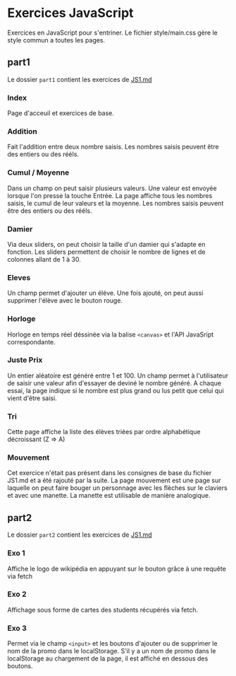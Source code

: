 # Exercices JavaScript

Exercices en JavaScript pour s'entriner.
Le fichier style/main.css gère le style commun a toutes les pages.

## part1
Le dossier `part1` contient les exercices de [JS1.md](https://framagit.org/popschool-lens/cours-philippe/-/blob/master/LENS9/JS1.md)

### Index
Page d'acceuil et exercices de base.

### Addition
Fait l'addition entre deux nombre saisis.
Les nombres saisis peuvent être des entiers ou des rééls.

### Cumul / Moyenne
Dans un champ on peut saisir plusieurs valeurs. Une valeur est envoyée lorsque l'on presse la touche Entrée.
La page affiche tous les nombres saisis, le cumul de leur valeurs et la moyenne.
Les nombres saisis peuvent être des entiers ou des rééls.

### Damier
Via deux sliders, on peut choisir la taille d'un damier qui s'adapte en fonction.
Les sliders permettent de choisir le nombre de lignes et de colonnes allant de 1 à 30.

### Eleves
Un champ permet d'ajouter un élève.
Une fois ajouté, on peut aussi supprimer l'élève avec le bouton rouge.

### Horloge
Horloge en temps réel déssinée via la balise `<canvas>` et l'API JavaSript correspondante.

### Juste Prix
Un entier aléatoire est généré entre 1 et 100.
Un champ permet à l'utilisateur de saisir une valeur afin d'essayer de deviné le nombre généré.
A chaque essai, la page indique si le nombre est plus grand ou lus petit que celui qui vient d'être saisi.

### Tri
Cette page affiche la liste des élèves triées par ordre alphabétique décroissant (Z => A)

### Mouvement
Cet exercice n'était pas présent dans les consignes de base du fichier JS1.md et a été rajouté par la suite.
La page mouvement est une page sur laquelle on peut faire bouger un personnage avec les flèches sur le claviers et avec une manette.
La manette est utilisable de manière analogique.

## part2
Le dossier `part2` contient les exercices de [JS1.md](https://framagit.org/popschool-lens/cours-philippe/-/blob/master/LENS9/JS2.md)

### Exo 1
Affiche le logo de wikipédia en appuyant sur le bouton grâce à une requête via fetch

### Exo 2
Affichage sous forme de cartes des students récupérés via fetch.

### Exo 3
Permet via le champ `<input>` et les boutons d'ajouter ou de supprimer le nom de la promo dans le localStorage.
S'il y a un nom de promo dans le localStorage au chargement de la page, il est affiché en dessous des boutons.